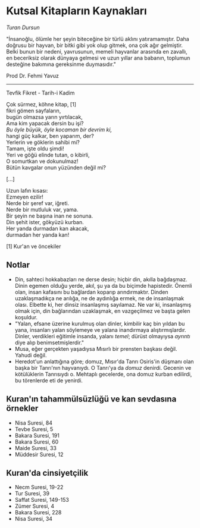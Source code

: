 # Kutsal Kitapların Kaynakları

*Turan Dursun*

"İnsanoğlu, ölümle her şeyin biteceğine bir türlü aklını yatıramamıştır. Daha
doğrusu bir hayvan, bir bitki gibi yok olup gitmek, ona çok ağır
gelmiştir. Belki bunun bir nedeni, yavrusunun, memeli hayvanlar arasında en
zavallı, en beceriksiz olarak dünyaya gelmesi ve uzun yıllar ana babanın,
toplumun desteğine bakımına gereksinme duymasıdır."

Prod Dr. Fehmi Yavuz

---

Tevfik Fikret - Tarih-i Kadim

Çok sürmez, köhne kitap, [1]  
fikri gömen sayfaların,  
bugün olmazsa yarın yırtılacak,  
Ama kim yapacak dersin bu işi?  
*Bu öyle büyük, öyle kocaman bir devrim ki,*  
hangi güç kalkar, ben yaparım, der?  
Yerlerin ve göklerin sahibi mi?  
Tamam, işte oldu şimdi!  
Yeri ve göğü elinde tutan, o kibirli,  
O somurtkan ve dokunulmaz!  
Bütün kavgalar onun yüzünden değil mi?

[...]

Uzun lafın kısası:  
Ezmeyen ezilir!  
Nerde bir şeref var, iğreti.  
Nerde bir mutluluk var, yama.  
Bir şeyin ne başına inan ne sonuna.  
Din şehit ister, gökyüzü kurban.  
Her yanda durmadan kan akacak,  
durmadan her yanda kan!  

[1] Kur'an ve öncekiler


## Notlar

* Din, sahteci hokkabazları ne derse desin; hiçbir din, akılla bağdaşmaz. Dinin
  egemen olduğu yerde, akıl, şu ya da bu biçimde hapistedir. Önemli olan, insan
  kafasını bu bağlardan koparıp arındırmaktır. Dinden uzaklaşmadıkça ne
  arılığa, ne de aydınlığa ermek, ne de insanlaşmak olası. Elbette ki, her dinsiz
  insanlaşmış sayılamaz. Ne var ki, insanlaşmış olmak için, din bağlarından
  uzaklaşmak, en vazgeçilmez ve başta gelen koşuldur.
* "Yalan, efsane üzerine kurulmuş olan dinler, kimbilir kaç bin yıldan bu yana,
  insanları yalan söylemeye ve yalana inandırmaya alıştırmışlardır. Dinler,
  verdikleri eğitimle insanda, yalanı *temel*; dürüst olmayıysa *ayrıntı* diye
  alıp benimsetmişlerdir."
* Musa, eğer gerçekten yaşadıysa Mısırlı bir prensten başkası değil. Yahudi
  değil.
* Heredot'un anlattığına göre; domuz, Mısır'da Tanrı Osiris'in düşmanı olan
  başka bir Tanrı'nın hayvanıydı. O Tanrı'ya da *domuz* denirdi. Gecenin ve
  kötülüklerin Tanrısıydı o. Mehtaplı gecelerde, ona domuz kurban edilirdi,
  bu törenlerde eti de yenirdi.


## Kuran'ın tahammülsüzlüğü ve kan sevdasına örnekler

* Nisa Suresi, 84
* Tevbe Suresi, 5
* Bakara Suresi, 191
* Bakara Suresi, 60
* Maide Suresi, 33
* Müddesir Suresi, 12


## Kuran'da cinsiyetçilik

* Necm Suresi, 19-22
* Tur Suresi, 39
* Saffat Suresi, 149-153
* Zümer Suresi, 4
* Bakara Suresi, 228
* Nisa Suresi, 34
